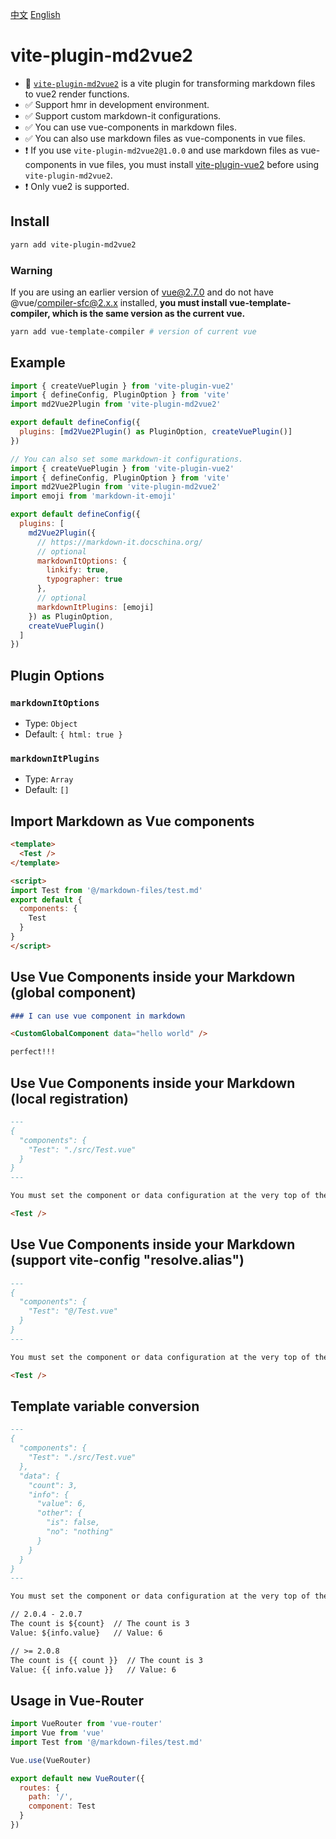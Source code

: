 [中文](https://github.com/LiangQuanQing/vite-plugin-md2vue2/blob/main/readme_cn.md)
[English](https://github.com/LiangQuanQing/vite-plugin-md2vue2/blob/main/readme.md)

# vite-plugin-md2vue2

- 🌟 [`vite-plugin-md2vue2`](https://www.npmjs.com/package/vite-plugin-md2vue2) is a vite plugin for transforming markdown files to vue2 render functions.
- ✅ Support hmr in development environment.
- ✅ Support custom markdown-it configurations.
- ✅ You can use vue-components in markdown files.
- ✅ You can also use markdown files as vue-components in vue files.
- ❗ If you use `vite-plugin-md2vue2@1.0.0` and use markdown files as vue-components in vue files, you must install [vite-plugin-vue2](https://github.com/underfin/vite-plugin-vue2) before using `vite-plugin-md2vue2`.
- ❗ Only vue2 is supported. 

## Install

```bash
yarn add vite-plugin-md2vue2
```

### Warning

If you are using an earlier version of vue@2.7.0 and do not have @vue/compiler-sfc@2.x.x installed, **you must install vue-template-compiler, which is the same version as the current vue.**

```bash
yarn add vue-template-compiler # version of current vue
```

## Example
```js
import { createVuePlugin } from 'vite-plugin-vue2'
import { defineConfig, PluginOption } from 'vite'
import md2Vue2Plugin from 'vite-plugin-md2vue2'

export default defineConfig({
  plugins: [md2Vue2Plugin() as PluginOption, createVuePlugin()]
})
```

```js
// You can also set some markdown-it configurations.
import { createVuePlugin } from 'vite-plugin-vue2'
import { defineConfig, PluginOption } from 'vite'
import md2Vue2Plugin from 'vite-plugin-md2vue2'
import emoji from 'markdown-it-emoji'

export default defineConfig({
  plugins: [
    md2Vue2Plugin({
      // https://markdown-it.docschina.org/
      // optional
      markdownItOptions: {
        linkify: true,
        typographer: true
      },
      // optional
      markdownItPlugins: [emoji]
    }) as PluginOption,
    createVuePlugin()
  ]
})
```

## Plugin Options
### `markdownItOptions`
  - Type: `Object`
  - Default: `{ html: true }`
### `markdownItPlugins`
  - Type: `Array`
  - Default: `[]`


## Import Markdown as Vue components

```html
<template>
  <Test />
</template>

<script>
import Test from '@/markdown-files/test.md'
export default {
  components: {
    Test
  }
}
</script>
```

## Use Vue Components inside your Markdown (global component)

```md
### I can use vue component in markdown

<CustomGlobalComponent data="hello world" />

perfect!!!
```

## Use Vue Components inside your Markdown (local registration)

```md
---
{
  "components": {
    "Test": "./src/Test.vue"
  }
}
---

You must set the component or data configuration at the very top of the md file.

<Test />
```

## Use Vue Components inside your Markdown (support vite-config "resolve.alias")

```md
---
{
  "components": {
    "Test": "@/Test.vue"
  }
}
---

You must set the component or data configuration at the very top of the md file.

<Test />
```

## Template variable conversion

```md
---
{
  "components": {
    "Test": "./src/Test.vue"
  },
  "data": {
    "count": 3,
    "info": {
      "value": 6,
      "other": {
        "is": false,
        "no": "nothing"
      }
    }
  }
}
---

You must set the component or data configuration at the very top of the md file.

// 2.0.4 - 2.0.7
The count is ${count}  // The count is 3
Value: ${info.value}   // Value: 6

// >= 2.0.8
The count is {{ count }}  // The count is 3
Value: {{ info.value }}   // Value: 6
```

## Usage in Vue-Router

```js
import VueRouter from 'vue-router'
import Vue from 'vue'
import Test from '@/markdown-files/test.md'

Vue.use(VueRouter)

export default new VueRouter({
  routes: {
    path: '/',
    component: Test
  }
})
```
